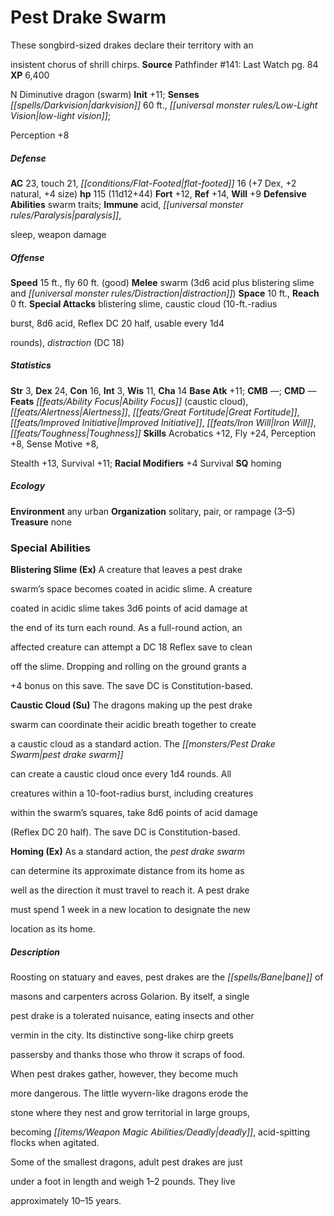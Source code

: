 ﻿---
cssclass: [monsters]
title1: Pest Drake Swarm
desc_short: These songbird-sized drakes declare their territory with aninsistent chorus
  of shrill chirps.
title2: Pest Drake Swarm
CR: 9
sources:
- name: 'Pathfinder #141: Last Watch'
  page: 84
  link: https://paizo.com/products/btq01x4f?Pathfinder-Adventure-Path-141-Last-Watch
XP: 6400
alignment: N
size: Diminutive
type: dragon
subtypes:
- swarm
initiative:
  bonus: 11
senses:
  darkvision: 60
  low-light vision: true
AC:
  AC: 23
  touch: 21
  flat_footed: 16
  components:
    dex: 7
    natural: 2
    size: 4
HP:
  HP: 115
  long: 11d12+44
saves:
  fort: 12
  ref: 14
  will: 9
defensive_abilities:
- swarm traits
immunities:
- acid
- paralysis,sleep
- weapon damage
speeds:
  base: 15
  fly: 60
  fly_maneuverability: good
attacks:
  melee:
  - - text: swarm (3d6 acid plus blistering slime and distraction)
      entries:
      - - damage: 3d6
          type: acid
        - effect: blistering slime
        - effect: distraction
      attack: swarm
  special:
  - blistering slime
  - caustic cloud (10-ft.-radiusburst, 8d6 acid, Reflex DC 20 half, usable every 1d4rounds)
  - distraction (DC 18)
space: 10
reach: 0
ability_scores:
  STR: 3
  DEX: 24
  CON: 16
  INT: 3
  WIS: 11
  CHA: 14
BAB: 11
CMB:
CMD:
feats:
- name: Ability Focus (caustic cloud)
- name: Alertness
- name: Great Fortitude
- name: Improved Initiative
- name: Iron Will
- name: Toughness
skills:
  Acrobatics: 12
  Fly: 24
  Perception: 8
  Sense Motive: 8
  Stealth: 13
  Survival: 11
  _racial_mods:
    Survival:
      _: 4
special_qualities:
- homing
ecology:
  environment: any urban
  organization: solitary, pair, or rampage (3-5)
  treasure_type: none
special_abilities:
  Blistering Slime (Ex): A creature that leaves a pest drakeswarm's space becomes
    coated in acidic slime. A creaturecoated in acidic slime takes 3d6 points of acid
    damage atthe end of its turn each round. As a full-round action, anaffected creature
    can attempt a DC 18 Reflex save to cleanoff the slime. Dropping and rolling on
    the ground grants a+4 bonus on this save. The save DC is Constitution-based.
  Caustic Cloud (Su): The dragons making up the pest drakeswarm can coordinate their
    acidic breath together to createa caustic cloud as a standard action. The pest
    drake swarmcan create a caustic cloud once every 1d4 rounds. Allcreatures within
    a 10-foot-radius burst, including creatureswithin the swarm's squares, take 8d6
    points of acid damage(Reflex DC 20 half). The save DC is Constitution-based.
  Homing (Ex): As a standard action, the pest drake swarmcan determine its approximate
    distance from its home aswell as the direction it must travel to reach it. A pest
    drakemust spend 1 week in a new location to designate the newlocation as its home.
desc_long: |-
  Roosting on statuary and eaves, pest drakes are the bane ofmasons and carpenters across Golarion. By itself, a singlepest drake is a tolerated nuisance, eating insects and othervermin in the city. Its distinctive song-like chirp greetspassersby and thanks those who throw it scraps of food.When pest drakes gather, however, they become muchmore dangerous. The little wyvern-like dragons erode thestone where they nest and grow territorial in large groups,becoming deadly, acid-spitting flocks when agitated.

  Some of the smallest dragons, adult pest drakes are justunder a foot in length and weigh 1-2 pounds. They liveapproximately 10-15 years.

---

# Pest Drake Swarm
These songbird-sized drakes declare their territory with an

insistent chorus of shrill chirps.
**Source** Pathfinder #141: Last Watch pg. 84
**XP** 6,400

N Diminutive dragon (swarm)
**Init** +11; **Senses** _[[spells/Darkvision|darkvision]]_ 60 ft., _[[universal monster rules/Low-Light Vision|low-light vision]]_;

Perception +8

##### Defense

**AC** 23, touch 21, _[[conditions/Flat-Footed|flat-footed]]_ 16 (+7 Dex, +2 natural, +4 size)
**hp** 115 (11d12+44)
**Fort** +12, **Ref** +14, **Will** +9
**Defensive Abilities** swarm traits; **Immune** acid, _[[universal monster rules/Paralysis|paralysis]]_,

sleep, weapon damage

##### Offense
**Speed** 15 ft., fly 60 ft. (good)
**Melee** swarm (3d6 acid plus blistering slime and _[[universal monster rules/Distraction|distraction]]_)
**Space** 10 ft., **Reach** 0 ft.
**Special Attacks** blistering slime, caustic cloud (10-ft.-radius

burst, 8d6 acid, Reflex DC 20 half, usable every 1d4

rounds), _distraction_ (DC 18)

##### Statistics
**Str** 3, **Dex** 24, **Con** 16, **Int** 3, **Wis** 11, **Cha** 14
**Base Atk** +11; **CMB** —; **CMD** —
**Feats** _[[feats/Ability Focus|Ability Focus]]_ (caustic cloud), _[[feats/Alertness|Alertness]]_, _[[feats/Great Fortitude|Great Fortitude]]_, _[[feats/Improved Initiative|Improved Initiative]]_, _[[feats/Iron Will|Iron Will]]_, _[[feats/Toughness|Toughness]]_
**Skills** Acrobatics +12, Fly +24, Perception +8, Sense Motive +8,

Stealth +13, Survival +11; **Racial Modifiers** +4 Survival
**SQ** homing

##### Ecology

**Environment** any urban
**Organization** solitary, pair, or rampage (3–5)
**Treasure** none

### Special Abilities

**Blistering Slime (Ex)** A creature that leaves a pest drake

swarm’s space becomes coated in acidic slime. A creature

coated in acidic slime takes 3d6 points of acid damage at

the end of its turn each round. As a full-round action, an

affected creature can attempt a DC 18 Reflex save to clean

off the slime. Dropping and rolling on the ground grants a

+4 bonus on this save. The save DC is Constitution-based.

**Caustic Cloud (Su)** The dragons making up the pest drake

swarm can coordinate their acidic breath together to create

a caustic cloud as a standard action. The _[[monsters/Pest Drake Swarm|pest drake swarm]]_

can create a caustic cloud once every 1d4 rounds. All

creatures within a 10-foot-radius burst, including creatures

within the swarm’s squares, take 8d6 points of acid damage

(Reflex DC 20 half). The save DC is Constitution-based.

**Homing (Ex)** As a standard action, the _pest drake swarm_

can determine its approximate distance from its home as

well as the direction it must travel to reach it. A pest drake

must spend 1 week in a new location to designate the new

location as its home.

##### Description

Roosting on statuary and eaves, pest drakes are the _[[spells/Bane|bane]]_ of

masons and carpenters across Golarion. By itself, a single

pest drake is a tolerated nuisance, eating insects and other

vermin in the city. Its distinctive song-like chirp greets

passersby and thanks those who throw it scraps of food.

When pest drakes gather, however, they become much

more dangerous. The little wyvern-like dragons erode the

stone where they nest and grow territorial in large groups,

becoming _[[items/Weapon Magic Abilities/Deadly|deadly]]_, acid-spitting flocks when agitated.

Some of the smallest dragons, adult pest drakes are just

under a foot in length and weigh 1–2 pounds. They live

approximately 10–15 years.